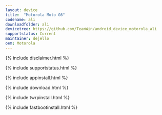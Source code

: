 ```yaml
---
layout: device
title:  "Motorola Moto G6"
codename: ali
downloadfolder: ali
devicetree: https://github.com/TeamWin/android_device_motorola_ali
supportstatus: Current
maintainer: dejello
oem: Motorola
---
```


{% include disclaimer.html %}

{% include supportstatus.html %}

{% include appinstall.html %}

{% include download.html %}

{% include twrpinstall.html %}

{% include fastbootinstall.html %}
